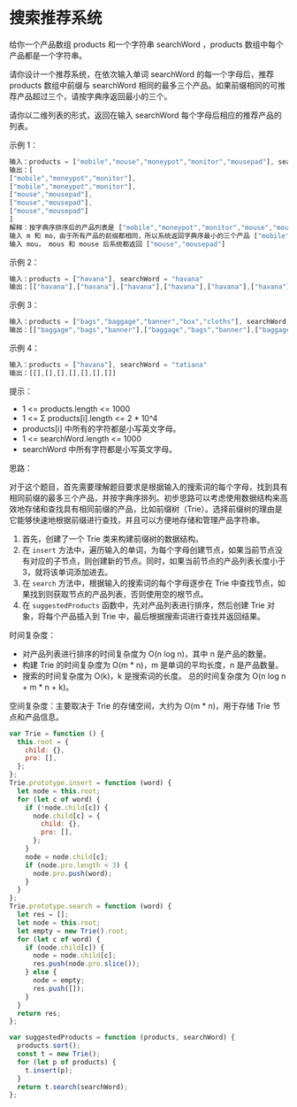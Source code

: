 # 搜索推荐系统

给你一个产品数组 products 和一个字符串 searchWord ，products  数组中每个产品都是一个字符串。

请你设计一个推荐系统，在依次输入单词 searchWord 的每一个字母后，推荐 products 数组中前缀与 searchWord 相同的最多三个产品。如果前缀相同的可推荐产品超过三个，请按字典序返回最小的三个。

请你以二维列表的形式，返回在输入 searchWord 每个字母后相应的推荐产品的列表。

示例 1：

```javascript
输入：products = ["mobile","mouse","moneypot","monitor","mousepad"], searchWord = "mouse"
输出：[
["mobile","moneypot","monitor"],
["mobile","moneypot","monitor"],
["mouse","mousepad"],
["mouse","mousepad"],
["mouse","mousepad"]
]
解释：按字典序排序后的产品列表是 ["mobile","moneypot","monitor","mouse","mousepad"]
输入 m 和 mo，由于所有产品的前缀都相同，所以系统返回字典序最小的三个产品 ["mobile","moneypot","monitor"]
输入 mou， mous 和 mouse 后系统都返回 ["mouse","mousepad"]
```

示例 2：

```javascript
输入：products = ["havana"], searchWord = "havana"
输出：[["havana"],["havana"],["havana"],["havana"],["havana"],["havana"]]
```

示例 3：

```javascript
输入：products = ["bags","baggage","banner","box","cloths"], searchWord = "bags"
输出：[["baggage","bags","banner"],["baggage","bags","banner"],["baggage","bags"],["bags"]]
```

示例 4：

```javascript
输入：products = ["havana"], searchWord = "tatiana"
输出：[[],[],[],[],[],[],[]]
```

提示：

- 1 <= products.length <= 1000
- 1 <= Σ products[i].length <= 2 * 10^4
- products[i] 中所有的字符都是小写英文字母。
- 1 <= searchWord.length <= 1000
- searchWord 中所有字符都是小写英文字母。

思路：

对于这个题目，首先需要理解题目要求是根据输入的搜索词的每个字母，找到具有相同前缀的最多三个产品，并按字典序排列。初步思路可以考虑使用数据结构来高效地存储和查找具有相同前缀的产品，比如前缀树（Trie）。选择前缀树的理由是它能够快速地根据前缀进行查找，并且可以方便地存储和管理产品字符串。

1. 首先，创建了一个 Trie 类来构建前缀树的数据结构。
2. 在 `insert` 方法中，遍历输入的单词，为每个字母创建节点，如果当前节点没有对应的子节点，则创建新的节点。同时，如果当前节点的产品列表长度小于 3，就将该单词添加进去。
3. 在 `search` 方法中，根据输入的搜索词的每个字母逐步在 Trie 中查找节点，如果找到则获取节点的产品列表，否则使用空的根节点。
4. 在 `suggestedProducts` 函数中，先对产品列表进行排序，然后创建 Trie 对象，将每个产品插入到 Trie 中，最后根据搜索词进行查找并返回结果。

时间复杂度：

- 对产品列表进行排序的时间复杂度为 O(n log n)，其中 n 是产品的数量。
- 构建 Trie 的时间复杂度为 O(m * n)，m 是单词的平均长度，n 是产品数量。
- 搜索的时间复杂度为 O(k)，k 是搜索词的长度。
总的时间复杂度为 O(n log n + m * n + k)。

空间复杂度：主要取决于 Trie 的存储空间，大约为 O(m * n)，用于存储 Trie 节点和产品信息。

```javascript
var Trie = function () {
  this.root = {
    child: {},
    pro: [],
  };
};
Trie.prototype.insert = function (word) {
  let node = this.root;
  for (let c of word) {
    if (!node.child[c]) {
      node.child[c] = {
        child: {},
        pro: [],
      };
    }
    node = node.child[c];
    if (node.pro.length < 3) {
      node.pro.push(word);
    }
  }
};
Trie.prototype.search = function (word) {
  let res = [];
  let node = this.root;
  let empty = new Trie().root;
  for (let c of word) {
    if (node.child[c]) {
      node = node.child[c];
      res.push(node.pro.slice());
    } else {
      node = empty;
      res.push([]);
    }
  }
  return res;
};

var suggestedProducts = function (products, searchWord) {
  products.sort();
  const t = new Trie();
  for (let p of products) {
    t.insert(p);
  }
  return t.search(searchWord);
};
```
